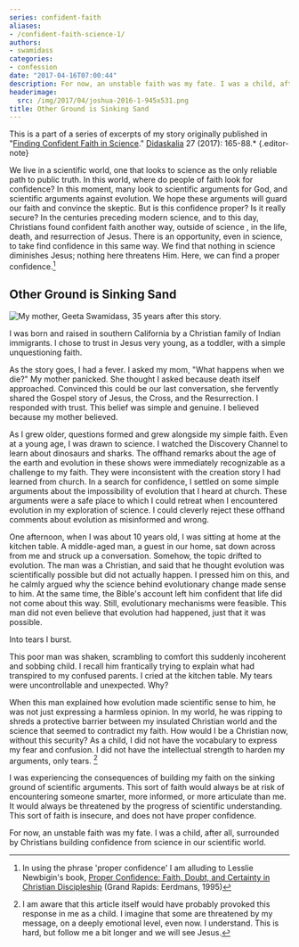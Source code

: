 ```yaml
---
series: confident-faith
aliases:
- /confident-faith-science-1/
authors:
- swamidass
categories:
- confession
date: "2017-04-16T07:00:44"
description: For now, an unstable faith was my fate. I was a child, after all, surrounded by Christians building confidence from science in our scientific world.
headerimage:
  src: /img/2017/04/joshua-2016-1-945x531.png
title: Other Ground is Sinking Sand
---
```


This is a part of a series of excerpts of my story originally published in "[Finding Confident Faith in Science](/pdf/swamidass-confident-faith.pdf)." [Didaskalia](http://www.providenceseminary.ca/seminary/publications/didaskalia/) 27 (2017): 165-88.*
{.editor-note}


We live in a scientific world, one that looks to science as the only reliable path to public truth. In this world, where do people of faith look for confidence? In this moment, many look to scientific arguments for God, and scientific arguments against evolution. We hope these arguments will guard our faith and convince the skeptic. But is this confidence proper? Is it really secure? In the centuries preceding modern science, and to this day, Christians found confident faith another way, outside of science , in the life, death, and resurrection of Jesus. There is an opportunity, even in science, to take find confidence in this same way. We find that nothing in science diminishes Jesus; nothing here threatens Him. Here, we can find a proper confidence.[^1]

## Other Ground is Sinking Sand

![My mother, Geeta Swamidass, 35 years after this story.](/img/2017/04/geeta.jpg)

I was born and raised in southern California by a Christian family of Indian immigrants. I chose to trust in Jesus very young, as a toddler, with a simple unquestioning faith.

As the story goes, I had a fever. I asked my mom, "What happens when we die?" My mother panicked. She thought I asked because death itself approached. Convinced this could be our last conversation, she fervently shared the Gospel story of Jesus, the Cross, and the Resurrection. I responded with trust. This belief was simple and genuine. I believed because my mother believed.

As I grew older, questions formed and grew alongside my simple faith. Even at a young age, I was drawn to science. I watched the Discovery Channel to learn about dinosaurs and sharks. The offhand remarks about the age of the earth and evolution in these shows were immediately recognizable as a challenge to my faith. They were inconsistent with the creation story I had learned from church. In a search for confidence, I settled on some simple arguments about the impossibility of evolution that I heard at church. These arguments were a safe place to which I could retreat when I encountered evolution in my exploration of science. I could cleverly reject these offhand comments about evolution as misinformed and wrong.

One afternoon, when I was about 10 years old, I was sitting at home at the kitchen table. A middle-aged man, a guest in our home, sat down across from me and struck up a conversation. Somehow, the topic drifted to evolution. The man was a Christian, and said that he thought evolution was scientifically possible but did not actually happen. I pressed him on this, and he calmly argued why the science behind evolutionary change made sense to him. At the same time, the Bible's account left him confident that life did not come about this way. Still, evolutionary mechanisms were feasible. This man did not even believe that evolution had happened, just that it was possible.

Into tears I burst.

This poor man was shaken, scrambling to comfort this suddenly incoherent and sobbing child. I recall him frantically trying to explain what had transpired to my confused parents. I cried at the kitchen table. My tears were uncontrollable and unexpected. Why?

When this man explained how evolution made scientific sense to him, he was not just expressing a harmless opinion. In my world, he was ripping to shreds a protective barrier between my insulated Christian world and the science that seemed to contradict my faith. How would I be a Christian now, without this security? As a child, I did not have the vocabulary to express my fear and confusion. I did not have the intellectual strength to harden my arguments, only tears. [^2]

I was experiencing the consequences of building my faith on the sinking ground of scientific arguments. This sort of faith would always be at risk of encountering someone smarter, more informed, or more articulate than me. It would always be threatened by the progress of scientific understanding. This sort of faith is insecure, and does not have proper confidence.

For now, an unstable faith was my fate. I was a child, after all, surrounded by Christians building confidence from science in our scientific world.

[^1]: In using the phrase 'proper confidence' I am alluding to Lesslie Newbigin's book, [Proper Confidence: Faith, Doubt, and Certainty in Christian Discipleship](https://www.amazon.com/Proper-Confidence-Certainty-Christian-Discipleship/dp/0802808565) (Grand Rapids: Eerdmans, 1995)

[^2]: I am aware that this article itself would have probably provoked this response in me as a child. I imagine that some are threatened by my message, on a deeply emotional level, even now. I understand. This is hard, but follow me a bit longer and we will see Jesus.
